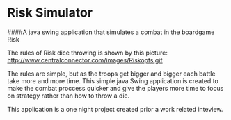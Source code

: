 Risk Simulator
=============

####A java swing application that simulates a combat in the boardgame Risk

The rules of Risk dice throwing is shown by this picture: 
http://www.centralconnector.com/images/Riskopts.gif

The rules are simple, but as the troops get bigger and bigger each battle take more and more time. This simple java Swing application is created to make the combat proccess quicker and give the players more time to focus on strategy rather than how to throw a die.

This application is a one night project created prior a work related inteview.
